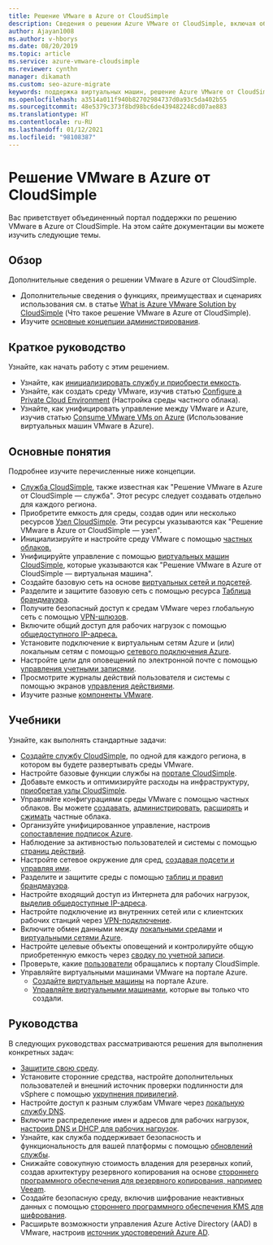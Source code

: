 ```yaml
---
title: Решение VMware в Azure от CloudSimple
description: Сведения о решении Azure VMware от CloudSimple, включая обзор, краткие руководства, основные понятия, учебники и руководства.
author: Ajayan1008
ms.author: v-hborys
ms.date: 08/20/2019
ms.topic: article
ms.service: azure-vmware-cloudsimple
ms.reviewer: cynthn
manager: dikamath
ms.custom: seo-azure-migrate
keywords: поддержка виртуальных машин, решение Azure VMware от CloudSimple, CloudSimple Azure, средства для виртуальных машин, документация по VMware
ms.openlocfilehash: a3514a011f940b82702984737d0a93c5da402b55
ms.sourcegitcommit: 48e5379c373f8bd98bc6de439482248cd07ae883
ms.translationtype: HT
ms.contentlocale: ru-RU
ms.lasthandoff: 01/12/2021
ms.locfileid: "98108387"
---
```

# <a name="azure-vmware-solution-by-cloudsimple"></a>Решение VMware в Azure от CloudSimple

Вас приветствует объединенный портал поддержки по решению VMware в Azure от CloudSimple.
На этом сайте документации вы можете изучить следующие темы.

## <a name="overview"></a>Обзор

Дополнительные сведения о решении VMware в Azure от CloudSimple.

* Дополнительные сведения о функциях, преимуществах и сценариях использования см. в статье [What is Azure VMware Solution by CloudSimple](cloudsimple-vmware-solutions-overview.md) (Что такое решение VMware в Azure от CloudSimple).
* Изучите [основные концепции администрирования](key-concepts.md).

## <a name="quickstart"></a>Краткое руководство

Узнайте, как начать работу с этим решением.

* Узнайте, как [инициализировать службу и приобрести емкость](quickstart-create-cloudsimple-service.md).
* Узнайте, как создать среду VMware, изучив статью [Configure a Private Cloud Environment](quickstart-create-private-cloud.md) (Настройка среды частного облака).
* Узнайте, как унифицировать управление между VMware и Azure, изучив статью [Consume VMware VMs on Azure](quickstart-create-vmware-virtual-machine.md) (Использование виртуальных машин VMware в Azure).

## <a name="concepts"></a>Основные понятия

Подробнее изучите перечисленные ниже концепции.

* [Служба CloudSimple](cloudsimple-service.md), также известная как "Решение VMware в Azure от CloudSimple — служба". Этот ресурс следует создавать отдельно для каждого региона.
* Приобретите емкость для среды, создав один или несколько ресурсов [Узел CloudSimple](cloudsimple-node.md). Эти ресурсы указываются как "Решение VMware в Azure от CloudSimple — узел".
* Инициализируйте и настройте среду VMware с помощью [частных облаков.](cloudsimple-private-cloud.md)
* Унифицируйте управление с помощью [виртуальных машин CloudSimple](cloudsimple-virtual-machines.md), которые указываются как "Решение VMware в Azure от CloudSimple — виртуальная машина".
* Создайте базовую сеть на основе [виртуальных сетей и подсетей](cloudsimple-vlans-subnets.md).
* Разделите и защитите базовую сеть с помощью ресурса [Таблица брандмауэра](cloudsimple-firewall-tables.md).
* Получите безопасный доступ к средам VMware через глобальную сеть с помощью [VPN-шлюзов](cloudsimple-vpn-gateways.md).
* Включите общий доступ для рабочих нагрузок с помощью [общедоступного IP-адреса.](cloudsimple-public-ip-address.md)
* Установите подключение к виртуальным сетям Azure и (или) локальным сетям с помощью [сетевого подключения Azure](cloudsimple-azure-network-connection.md).
* Настройте цели для оповещений по электронной почте с помощью [управления учетными записями](cloudsimple-account.md).
* Просмотрите журналы действий пользователя и системы с помощью экранов [управления действиями](cloudsimple-activity.md).
* Изучите разные [компоненты VMware](vmware-components.md).

## <a name="tutorials"></a>Учебники

Узнайте, как выполнять стандартные задачи:

* [Создайте службу CloudSimple](create-cloudsimple-service.md), по одной для каждого региона, в котором вы будете развертывать среды VMware.
* Настройте базовые функции службы на [портале CloudSimple](access-cloudsimple-portal.md).
* Добавьте емкость и оптимизируйте расходы на инфраструктуру, [приобретая узлы CloudSimple](create-nodes.md).
* Управляйте конфигурациями среды VMware с помощью частных облаков. Вы можете [создавать](create-private-cloud.md), [администрировать](manage-private-cloud.md), [расширять](expand-private-cloud.md) и [сжимать](shrink-private-cloud.md) частные облака.
* Организуйте унифицированное управление, настроив [сопоставление подписок Azure](azure-subscription-mapping.md).
* Наблюдение за активностью пользователей и системы с помощью [страниц действий](monitor-activity.md).
* Настройте сетевое окружение для сред, [создавая подсети и управляя ими](create-vlan-subnet.md).
* Разделите и защитите среды с помощью [таблиц и правил брандмауэра](firewall.md).
* Настройте входящий доступ из Интернета для рабочих нагрузок, [выделив общедоступные IP-адреса](public-ips.md).
* Настройте подключение из внутренних сетей или с клиентских рабочих станций через [VPN-подключение](vpn-gateway.md).
* Включите обмен данными между [локальными средами](on-premises-connection.md) и [виртуальными сетями Azure](virtual-network-connection.md).
* Настройте целевые объекты оповещений и контролируйте общую приобретенную емкость через [сводку по учетной записи](account.md).
* Проверьте, какие [пользователи](users.md) обращались к порталу CloudSimple.
* Управляйте виртуальными машинами VMware на портале Azure.
    * [Создайте виртуальные машины](azure-create-vm.md) на портале Azure.
    * [Управляйте виртуальными машинами](azure-manage-vm.md), которые вы только что создали.

## <a name="how-to-guides"></a>Руководства

В следующих руководствах рассматриваются решения для выполнения конкретных задач:

* [Защитите свою среду](private-cloud-secure.md).
* Установите сторонние средства, настройте дополнительных пользователей и внешний источник проверки подлинности для vSphere с помощью [укрупнения привилегий](escalate-privileges.md).
* Настройте доступ к разным службам VMware через [локальную службу DNS](on-premises-dns-setup.md).
* Включите распределение имен и адресов для рабочих нагрузок, [настроив DNS и DHCP для рабочих нагрузок](dns-dhcp-setup.md).
* Узнайте, как служба поддерживает безопасность и функциональность для вашей платформы с помощью [обновлений службы](vmware-components.md#updates-and-upgrades).
* Снижайте совокупную стоимость владения для резервных копий, создав архитектуру резервного копирования на основе [стороннего программного обеспечения для резервного копирования, например Veeam](backup-workloads-veeam.md).
* Создайте безопасную среду, включив шифрование неактивных данных с помощью [стороннего программного обеспечения KMS для шифрования](vsan-encryption.md).
* Расширьте возможности управления Azure Active Directory (AAD) в VMware, настроив [источник удостоверений Azure AD](azure-ad.md).
